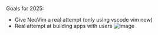 Goals for 2025:
 - Give NeoVim a real attempt (only using vscode vim now)
 - Real attempt at building apps with users 
![image](https://github.com/user-attachments/assets/508713ce-edb8-4ee1-9d1e-dfdb7dccd45c)
